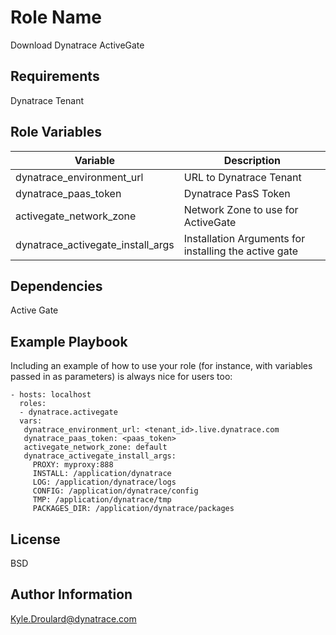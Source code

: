 Role Name
=========

Download Dynatrace ActiveGate

Requirements
------------
Dynatrace Tenant

Role Variables
--------------
| Variable      | Description |
| ----------- | ----------- |
| dynatrace_environment_url      | URL to Dynatrace Tenant       |
| dynatrace_paas_token   | Dynatrace PasS Token        |
| activegate_network_zone   | Network Zone to use for ActiveGate        |
| dynatrace_activegate_install_args   | Installation Arguments for installing the active gate    |


Dependencies
------------
Active Gate

Example Playbook
----------------

Including an example of how to use your role (for instance, with variables passed in as parameters) is always nice for users too:

    - hosts: localhost
      roles:
      - dynatrace.activegate
      vars: 
       dynatrace_environment_url: <tenant_id>.live.dynatrace.com
       dynatrace_paas_token: <paas_token>
       activegate_network_zone: default
       dynatrace_activegate_install_args:
         PROXY: myproxy:888
         INSTALL: /application/dynatrace
         LOG: /application/dynatrace/logs
         CONFIG: /application/dynatrace/config
         TMP: /application/dynatrace/tmp
         PACKAGES_DIR: /application/dynatrace/packages


License
-------

BSD

Author Information
------------------

Kyle.Droulard@dynatrace.com
